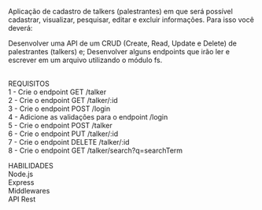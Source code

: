 Aplicação de cadastro de talkers (palestrantes) em que será possível cadastrar, visualizar, pesquisar, editar e excluir informações. Para isso você deverá:

Desenvolver uma API de um CRUD (Create, Read, Update e Delete) de palestrantes (talkers) e;
Desenvolver alguns endpoints que irão ler e escrever em um arquivo utilizando o módulo fs.

<br/>
REQUISITOS
<br/>
1 - Crie o endpoint GET /talker<br/>
2 - Crie o endpoint GET /talker/:id<br/>
3 - Crie o endpoint POST /login<br/>
4 - Adicione as validações para o endpoint /login<br/>
5 - Crie o endpoint POST /talker<br/>
6 - Crie o endpoint PUT /talker/:id<br/>
7 - Crie o endpoint DELETE /talker/:id<br/>
8 - Crie o endpoint GET /talker/search?q=searchTerm

HABILIDADES<br/>
Node.js<br/>
Express<br/>
Middlewares<br/>
API Rest<br/>
